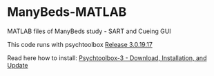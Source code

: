 # ManyBeds-MATLAB

MATLAB files of ManyBeds study - SART and Cueing GUI



This code runs with psychtoolbox [Release 3.0.19.17 ](https://github.com/Psychtoolbox-3/Psychtoolbox-3/releases/tag/3.0.19.17)

Read here how to install: [Psychtoolbox-3 - Download, Installation, and Update](http://psychtoolbox.org/download.html)
